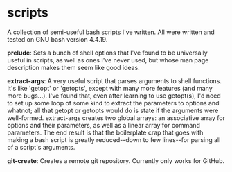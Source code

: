 # scripts

A collection of semi-useful bash scripts I've written. All were written and
tested on GNU bash version 4.4.19.

**prelude**: Sets a bunch of shell options that I've found to be universally useful
in scripts, as well as ones I've never used, but whose man page description
makes them seem like good ideas.

**extract-args**: A very useful script that parses arguments to shell functions.
It's like 'getopt' or 'getopts', except with many more features (and many more
bugs...). I've found that, even after learning to use getopt(s), I'd need to set
up some loop of some kind to extract the parameters to options and whatnot; all
that getopt or getopts would do is state if the arguments were well-formed.
extract-args creates two global arrays: an associative array for options and
their parameters, as well as a linear array for command parameters. The end
result is that the boilerplate crap that goes with making a bash script is
greatly reduced--down to few lines--for parsing all of a script's arguments.

**git-create**: Creates a remote git repository. Currently only works for
  GitHub.
